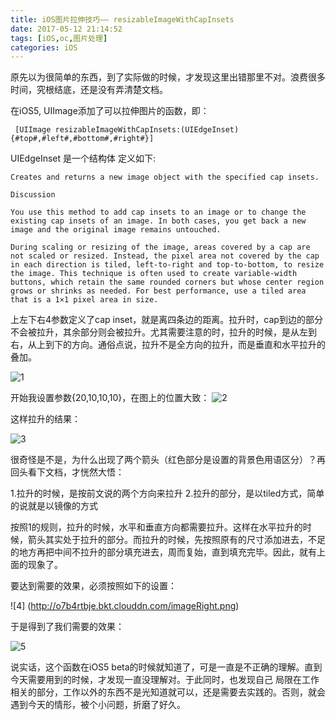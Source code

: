 ```yaml
---
title: iOS图片拉伸技巧—— resizableImageWithCapInsets
date: 2017-05-12 21:14:52
tags: [iOS,oc,图片处理]
categories: iOS
---
```

原先以为很简单的东西，到了实际做的时候，才发现这里出错那里不对。浪费很多时间，究根结底，还是没有弄清楚文档。

在iOS5, UIImage添加了可以拉伸图片的函数，即：
```
 [UIImage resizableImageWithCapInsets:(UIEdgeInset){#top#,#left#,#bottom#,#right#}]
```

<!-- more -->

UIEdgeInset 是一个结构体 定义如下:
```
Creates and returns a new image object with the specified cap insets.

Discussion

You use this method to add cap insets to an image or to change the existing cap insets of an image. In both cases, you get back a new image and the original image remains untouched.

During scaling or resizing of the image, areas covered by a cap are not scaled or resized. Instead, the pixel area not covered by the cap in each direction is tiled, left-to-right and top-to-bottom, to resize the image. This technique is often used to create variable-width buttons, which retain the same rounded corners but whose center region grows or shrinks as needed. For best performance, use a tiled area that is a 1×1 pixel area in size.
```

上左下右4参数定义了cap inset，就是离四条边的距离。拉升时，cap到边的部分不会被拉升，其余部分则会被拉升。尤其需要注意的时，拉升的时候，是从左到右，从上到下的方向。通俗点说，拉升不是全方向的拉升，而是垂直和水平拉升的叠加。

![1](http://o7b4rtbje.bkt.clouddn.com/popover_background_left.png)

开始我设置参数{20,10,10,10}，在图上的位置大致：
![2](http://o7b4rtbje.bkt.clouddn.com/imageWrong.png)

这样拉升的结果：

![3](http://o7b4rtbje.bkt.clouddn.com/4.png)

很奇怪是不是，为什么出现了两个箭头（红色部分是设置的背景色用语区分）？再回头看下文档，才恍然大悟：

1.拉升的时候，是按前文说的两个方向来拉升
2.拉升的部分，是以tiled方式，简单的说就是以镜像的方式

按照1的规则，拉升的时候，水平和垂直方向都需要拉升。这样在水平拉升的时候，箭头其实处于拉升的部分。而拉升的时候，先按照原有的尺寸添加进去，不足的地方再把中间不拉升的部分填充进去，周而复始，直到填充完毕。因此，就有上面的现象了。

要达到需要的效果，必须按照如下的设置：

![4] (http://o7b4rtbje.bkt.clouddn.com/imageRight.png)

于是得到了我们需要的效果：

![5](http://o7b4rtbje.bkt.clouddn.com/5.png)

说实话，这个函数在iOS5 beta的时候就知道了，可是一直是不正确的理解。直到今天需要用到的时候，才发现一直没理解对。于此同时，也发现自己 局限在工作相关的部分，工作以外的东西不是光知道就可以，还是需要去实践的。否则，就会遇到今天的情形，被个小问题，折磨了好久。
